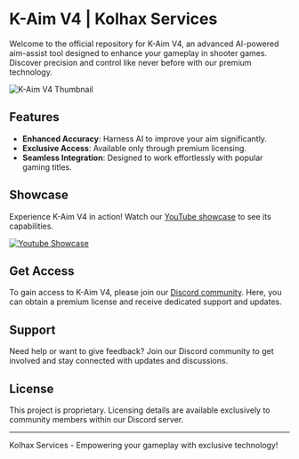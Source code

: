 # K-Aim V4 | Kolhax Services

Welcome to the official repository for K-Aim V4, an advanced AI-powered aim-assist tool designed to enhance your gameplay in shooter games. Discover precision and control like never before with our premium technology.

![K-Aim V4 Thumbnail](https://kaimv4.kepar.online/images/ai_soft_aim_thumbnail.png)

## Features
- **Enhanced Accuracy**: Harness AI to improve your aim significantly.
- **Exclusive Access**: Available only through premium licensing.
- **Seamless Integration**: Designed to work effortlessly with popular gaming titles.

## Showcase
Experience K-Aim V4 in action! Watch our [YouTube showcase](https://youtu.be/6kC_kCiT-nA?si=ejRyAATxkMFdFz_v) to see its capabilities.

[![Youtube Showcase](https://kaimv4.kepar.online/images/ai_soft_aim_thumbnail.png)](https://www.youtube.com/watch?v=6kC_kCiT-nA)
    
## Get Access
To gain access to K-Aim V4, please join our [Discord community](https://discord.gg/2ddNMyvg). Here, you can obtain a premium license and receive dedicated support and updates.

## Support
Need help or want to give feedback? Join our Discord community to get involved and stay connected with updates and discussions.

## License
This project is proprietary. Licensing details are available exclusively to community members within our Discord server.

---

Kolhax Services - Empowering your gameplay with exclusive technology!

